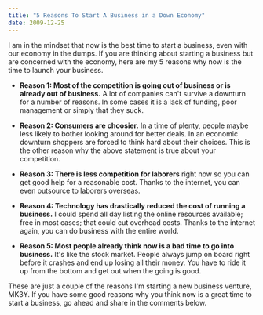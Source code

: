 ```yaml
---
title: "5 Reasons To Start A Business in a Down Economy"
date: 2009-12-25
---
```


I am in the mindset that now is the best time to start a business, even with our economy in the dumps. If you are thinking about starting a business but are concerned with the economy, here are my 5 reasons why now is the time to launch your business.

* **Reason 1: Most of the competition is going out of business or is already out of business.** A lot of companies can't survive a downturn for a number of reasons. In some cases it is a lack of funding, poor management or simply that they suck.

* **Reason 2: Consumers are choosier.** In a time of plenty, people maybe less likely to bother looking around for better deals. In an economic downturn shoppers are forced to think hard about their choices. This is the other reason why the above statement is true about your competition.

* **Reason 3: There is less competition for laborers** right now so you can get good help for a reasonable cost. Thanks to the internet, you can even outsource to laborers overseas.

* **Reason 4: Technology has drastically reduced the cost of running a business.** I could spend all day listing the online resources available; free in most cases; that could cut overhead costs. Thanks to the internet again, you can do business with the entire world.
          
* **Reason 5: Most people already think now is a bad time to go into business.** It's like the stock market. People always jump on board right before it crashes and end up losing all their money. You have to ride it up from the bottom and get out when the going is good.             
                   
These are just a couple of the reasons I'm starting a new business venture, MK3Y. If you have some good reasons why you think now is a great time to start a business, go ahead and share in the comments below.